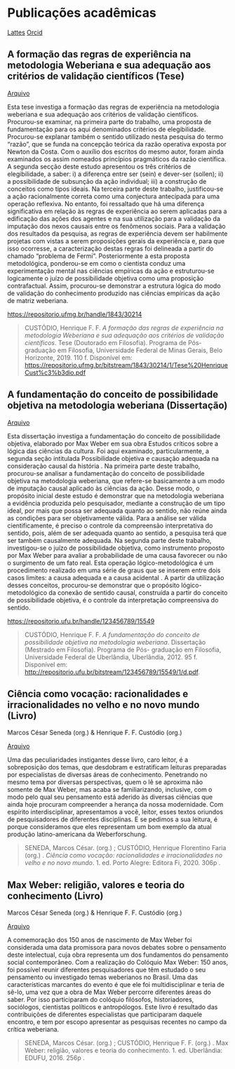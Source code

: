 # Publicações acadêmicas


[Lattes](http://lattes.cnpq.br/4370637220566487)
[Orcid](https://orcid.org/0000-0001-7060-3446)


## A formação das regras de experiência na metodologia Weberiana e sua adequação aos critérios de validação científicos (Tese)

[Arquivo](https://github.com/henriqueffc/academia/blob/main/Tese%20HenriqueCust%C3%B3dio.pdf)

Esta tese investiga a formação das regras de experiência na metodologia weberiana e sua adequação aos critérios de validação científicos. Procurou-se examinar, na primeira parte do trabalho, uma proposta de fundamentação para os aqui denominados critérios de elegibilidade. Procurou-se explanar também o sentido utilizado nesta pesquisa do termo “razão”, que se funda na concepção teórica da razão operativa exposta por Newton da Costa. Com o auxílio dos escritos do mesmo autor, foram ainda examinados os assim nomeados princípios pragmáticos da razão científica. A segunda secção deste estudo apresentou os três critérios de elegibilidade, a saber: i) a diferença entre ser (sein) e dever-ser (sollen); ii) a possibilidade de subsunção da ação individual; iii) a construção de conceitos como tipos ideais. Na terceira parte deste trabalho, justificou-se a ação racionalmente correta como uma conjectura antecipada para uma operação reflexiva. No entanto, foi ressaltado que há uma diferença significativa em relação às regras de experiência ao serem aplicadas para a edificação das ações dos agentes e na sua utilização para a validação da imputação dos nexos causais entre os fenômenos sociais. Para a validação dos resultados da pesquisa, as regras de experiência devem ser habilmente projetas com vistas a serem proposições gerais da experiência e, para que isso ocorresse, a caracterização destas regras foi delineada a partir do chamado “problema de Fermi”. Posteriormente a esta proposta metodológica, ponderou-se em como o cientista conduz uma experimentação mental nas ciências empíricas da ação e estruturou-se logicamente o juízo de possibilidade objetiva como uma proposição contrafactual. Assim, procurou-se demonstrar a estrutura lógica do modo de validação do conhecimento produzido nas ciências empíricas da ação de matriz weberiana.

https://repositorio.ufmg.br/handle/1843/30214

>CUSTÓDIO, Henrique F. F. _A formação das regras de experiência na metodologia Weberiana e sua adequação aos critérios de validação científicos_. Tese (Doutorado em Filosofia). Programa de Pós-graduação em Filosofia, Universidade Federal de Minas Gerais, Belo Horizonte, 2019. 110 f. Disponível em: <https://repositorio.ufmg.br/bitstream/1843/30214/1/Tese%20HenriqueCust%c3%b3dio.pdf>




## A fundamentação do conceito de possibilidade objetiva na metodologia weberiana (Dissertação)

[Arquivo](https://github.com/henriqueffc/academia/blob/main/disserta%C3%A7%C3%A3o%20HenriqueCust%C3%B3dio.pdf)

Esta dissertação investiga a fundamentação do conceito de possibilidade objetiva, elaborado por Max Weber em sua obra Estudos críticos sobre a lógica das ciências da cultura. Foi aqui examinado, particularmente, a segunda seção intitulada Possibilidade objetiva e causação adequada na consideração causal da história . Na primeira parte deste trabalho, procurou-se analisar a fundamentação do conceito de possibilidade objetiva na metodologia weberiana, que refere-se basicamente a um modo de imputação causal aplicado às ciências da ação. Desse modo, o propósito inicial deste estudo é demonstrar que na metodologia weberiana a evidência produzida pelo pesquisador, mediante a construção de um tipo ideal, por mais que possa ser adequada quanto ao sentido, não reúne ainda as condições para ser objetivamente válida. Para a análise ser válida cientificamente, é preciso o controle da compreensão interpretativa do sentido, pois, além de ser adequada quanto ao sentido, a pesquisa terá que ser também causalmente adequada. Na segunda parte deste trabalho, investigou-se o juízo de possibilidade objetiva, como instrumento proposto por Max Weber para avaliar a probabilidade de uma causa favorecer ou não o surgimento de um fato real. Esta operação lógico-metodológica é um procedimento realizado em uma série de graus que se inserem entre dois casos limites: a causa adequada e a causa acidental . A partir da utilização desses conceitos, procurou-se demonstrar que o propósito lógico-metodológico da conexão de sentido causal, construída a partir do conceito de possibilidade objetiva, é o controle da interpretação compreensiva do sentido.

https://repositorio.ufu.br/handle/123456789/15549

>CUSTÓDIO, Henrique F. F. _A fundamentação do conceito de possibilidade objetiva na metodologia weberiana_. Dissertação (Mestrado em Filosofia). Programa de Pós-
graduação em Filosofia, Universidade Federal de Uberlândia, Uberlândia, 2012. 95 f. Disponível em: <http://repositorio.ufu.br/bitstream/123456789/15549/1/d.pdf>.






## Ciência como vocação: racionalidades e irracionalidades no velho e no novo mundo (Livro)

Marcos César Seneda (org.) & Henrique F. F. Custódio (org.) 

[Arquivo](https://github.com/henriqueffc/academia/blob/main/ci%C3%AAnciaWeber.pdf)

Uma das peculiaridades instigantes desse livro, caro leitor, é a sobreposição dos temas, que desdobram e estratificam leituras preparadas por especialistas de diversas áreas de conhecimento. Penetrando no mesmo tema por diversas perspectivas, quem o lê se aproxima não somente de Max Weber, mas acaba se familiarizando, inclusive, com o modo pelo qual seu pensamento está aderido às diversas ciências que ainda hoje procuram compreender a herança da nossa modernidade. Com espírito interdisciplinar, apresentamos a você, leitor, esses textos oriundos de pesquisadores de diferentes disciplinas. E se pedimos a sua leitura, é porque consideramos que eles representam um bom exemplo da atual produção latino-americana da Weberforschung. 

>SENEDA, Marcos César. (org.) ; CUSTÓDIO, Henrique Florentino Faria (org.) . _Ciência como vocação: racionalidades e irracionalidades no velho e no novo mundo_. 1. ed. Porto Alegre: Editora Fi, 2020. 306p .






## Max Weber: religião, valores e teoria do conhecimento (Livro)

Marcos César Seneda (org.) & Henrique F. F. Custódio (org.) 

[Arquivo](https://github.com/henriqueffc/academia/blob/main/livroWeberI.pdf)

A comemoração dos 150 anos de nascimento de Max Weber foi considerada uma data promissora para novos debates sobre o pensamento deste intelectual, cuja obra representa um dos fundamentos do pensamento social contemporâneo. Com a realização do Colóquio Max Weber: 150 anos, foi possível reunir diferentes pesquisadores que têm estudado o seu pensamento ou investigado temas weberianos no Brasil. Uma das características marcantes do evento é que ele foi multidisciplinar e teria de sê-lo, uma vez que a obra de Max Weber percorre diferentes áreas do saber. Por isso participaram do colóquio filósofos, historiadores, sociólogos, cientistas políticos e antropólogos. Este livro é resultado das contribuições de diferentes especialistas que participaram daquele encontro, e tem por escopo apresentar as pesquisas recentes no campo da crítica weberiana. 

>SENEDA, Marcos César. (org.) ; CUSTÓDIO, Henrique F. F. (org.) . Max Weber: religião, valores e teoria do conhecimento. 1. ed. Uberlândia: EDUFU, 2016. 256p .
